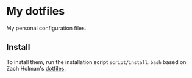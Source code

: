 # My dotfiles

My personal configuration files.

## Install

To install them, run the installation script `script/install.bash` based on Zach
Holman's [dotfiles](https://github.com/holman/dotfiles).
